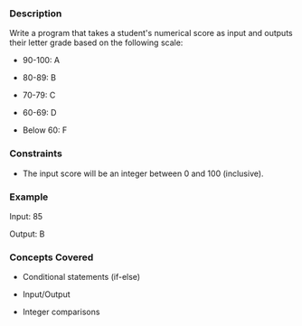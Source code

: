 ### Description

Write a program that takes a student's numerical score as input and outputs their letter grade based on the following scale:

* 90-100: A
* 80-89: B
* 70-79: C
* 60-69: D
* Below 60: F

### Constraints

* The input score will be an integer between 0 and 100 (inclusive).

### Example

Input: 85
Output: B

### Concepts Covered

* Conditional statements (if-else)
* Input/Output
* Integer comparisons